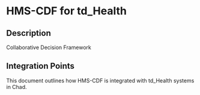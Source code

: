 # HMS-CDF for td_Health

## Description

Collaborative Decision Framework

## Integration Points

This document outlines how HMS-CDF is integrated with td_Health systems in Chad.

